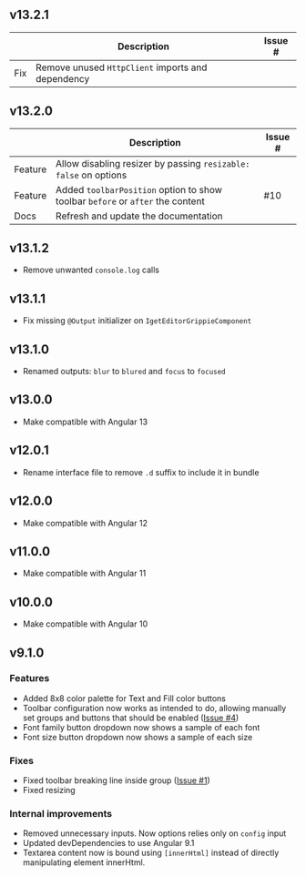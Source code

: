 ## v13.2.1

|         | Description                                       | Issue # |
|---------|---------------------------------------------------|---------|
| Fix     | Remove unused `HttpClient` imports and dependency |         |


## v13.2.0

|         | Description                                                                    | Issue # |
|---------|--------------------------------------------------------------------------------|---------|
| Feature | Allow disabling resizer by passing `resizable: false` on options               |         |
| Feature | Added `toolbarPosition` option to show toolbar `before` or `after` the content | #10     |
| Docs    | Refresh and update the documentation                                           |         |

## v13.1.2

* Remove unwanted `console.log` calls

## v13.1.1

* Fix missing `@Output` initializer on `IgetEditorGrippieComponent`

## v13.1.0

* Renamed outputs: `blur` to `blured` and `focus` to `focused` 

## v13.0.0

* Make compatible with Angular 13

## v12.0.1

* Rename interface file to remove `.d` suffix to include it in bundle

## v12.0.0

* Make compatible with Angular 12

## v11.0.0

* Make compatible with Angular 11

## v10.0.0

* Make compatible with Angular 10

## v9.1.0

### Features

* Added 8x8 color palette for Text and Fill color buttons
* Toolbar configuration now works as intended to do, allowing
 manually set groups and buttons that should be enabled ([Issue #4](https://github.com/iget-master/iget-editor/issues/4))
* Font family button dropdown now shows a sample of each font
* Font size button dropdown now shows a sample of each size

### Fixes

* Fixed toolbar breaking line inside group ([Issue #1](https://github.com/iget-master/iget-editor/issues/1))
* Fixed resizing

### Internal improvements

* Removed unnecessary inputs. Now options relies only on `config` input
* Updated devDependencies to use Angular 9.1
* Textarea content now is bound using `[innerHtml]` instead of directly manipulating element innerHtml.
 

